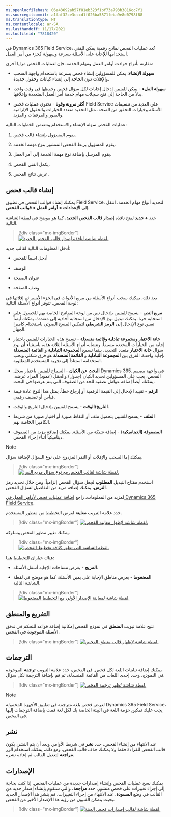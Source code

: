 ```yaml
---
ms.openlocfilehash: 06a43692ab57f81eb323f1bf73a793b3816cc7f1
ms.sourcegitcommit: a1faf32ce3cccd1f026ba5871feba9e8d0798f88
ms.translationtype: HT
ms.contentlocale: ar-SA
ms.lasthandoff: 11/17/2021
ms.locfileid: "7818420"
---
```

في Dynamics 365 Field Service، تُعد عمليات الفحص نماذج رقمية يمكن للفني استخدامها للإجابة على الأسئلة بسرعة وسهولة كجزء من أمر العمل.

مقارنة بأنواع حوادث أوامر العمل ومهام الخدمة، فإن لعمليات الفحص مزايا أخرى:

- **سهولة الإنشاء:** يمكن للمسؤولين إنشاء فحص بسرعة باستخدام واجهة السحب والإفلات دون الحاجة إلى إنشاء كيانات وحقول جديدة.

- **سهولة الملء** - يمكن للفنيين إدخال إجابات لكل سؤال فحص وحفظها في وقت واحد، بدلاً من الحاجة إلى فتح سجلات مهام خدمة أمر العمل المتعددة وإغلاقها.

- **أكثر مرونة وقوة** - تحتوي عمليات فحص Field Service على العديد من تنسيقات الأسئلة وخيارات التحقق من الصحة، مثل التحديد متعدد الخيارات والحقول الإلزامية والصور والمرفقات والمزيد.

عمليات الفحص سهلة الإنشاء والاستخدام وتتضمن الخطوات التالية:

1. يقوم المسؤول بإنشاء قالب فحص.

1. يقوم المسؤول بربط الفحص المنشور بنوع مهمة الخدمة.

1. يقوم المرسل بإضافة نوع مهمة الخدمة إلى أمر العمل.

1. يكمل الفني الفحص.

1. عرض نتائج الفحص.

## <a name="create-an-inspection-template"></a>إنشاء قالب فحص

يمكنك إنشاء قوالب الفحص في تطبيق Field Service. لتحديد أنواع مهام الخدمة، انتقل إلى **الإعدادات > أوامر العمل > قوالب الفحص**.

حدد **+ جديد** لفتح نافذة **إصدار قالب الفحص الجديد**، كما هو موضح في لقطة الشاشة التالية.

> [!div class="mx-imgBorder"]
> [![لقطة شاشة لنافذة إصدار قالب الفحص الجديد.](../media/2-inspection-template.png)](../media/2-inspection-template.png#lightbox)

أدخل المعلومات التالية لقالب جديد:

- أدخل اسماً للفحص

- الوصف‏‎

- عنوان الصفحة

- وصف الصفحة

بعد ذلك، يمكنك سحب أنواع الأسئلة من مربع الأدوات في الجزء الأيسر ثم إفلاتها في لوحة الفحص. تتوفر أنواع الأسئلة التالية:

- **مربع النص** - يسمح للفنيين بإدخال نص من لوحة المفاتيح الخاصة بهم للحصول على استجابة حرة. يمكنك تبديل نوع الإدخال من استجابة أحادية إلى متعددة. يمكنك أيضاً تعيين نوع الإدخال إلى **الرمز الشريطي** لتمكين المسح الضوئي باستخدام كاميرا الجهاز.

- **خانة الاختيار ومجموعة تبادلية وقائمة منسدلة** - تسمح هذه الخيارات للفنيين باختيار إجابة من الخيارات المحددة مسبقاً. وتتشابه أنواع الأسئلة الثلاثة هذه، باستثناء أن نوع سؤال **خانة الاختيار** متعدد التحديد، بينما تسمح **المجموعة التبادلية** و **القائمة المنسدلة** بإجابة واحدة. الفرق بين **المجموعة التبادلية** و **القائمة المنسدلة** هو فرق شكلي ويجب استخدامه استناداً إلى تجربة المستخدم المطلوبة.

- **البحث عن الكيان** - السماح للفنيين باختيار سجل Dynamics 365.
في واجهة مصمم الفحص، يجب على المسؤولين تحديد الكيان (جدول) والحقل (عمود) المراد عرضه. يمكنك أيضاً إضافة عوامل تصفية للحد من الصفوف التي يتم عرضها في البحث.

- **الرقم** - تقييد الإدخال إلى القيمة الرقمية أو إرجاع خطأ.
يمثل هذا النوع عادة قيمة قياس أو تصنيف رقمي.

- **التاريخ/الوقت** - يسمح للفنيين بإدخال التاريخ والوقت.

- **الملف** - يسمح للفنيين بتحميل ملف أو التقاط صورة أو اختيار صورة من شريط الكاميرا الخاصة بهم.

- **المصفوفة (الديناميكية**) - إضافة شبكة من الأسئلة. يمكنك إضافة مزيد من الصفوف ديناميكياً أثناء إجراء الفحص.

> [!NOTE]
> يمكنك إما السحب والإفلات أو النقر المزدوج على نوع السؤال لإضافة سؤال.

> [!div class="mx-imgBorder"]
> [![لقطة شاشة لقالب الفحص مع نوع سؤال مربع النص.](../media/2-inspection-textbox.png)](../media/2-inspection-textbox.png#lightbox)

استخدم مفتاح التبديل **المطلوب** لجعل سؤال الفحص إلزامياً.
ومن خلال تحديد رمز **الترس**، يمكنك إضافة مزيد من التفاصيل لسؤال الفحص.

لمزيد من المعلومات، راجع [إضافة عمليات فحص لأوامر العمل في Dynamics 365 Field Service](/dynamics365/field-service/inspections?azure-portal=true).

حدد علامة التبويب **معاينة** لعرض التخطيط من منظور المستخدم.

> [!div class="mx-imgBorder"]
> [![لقطة شاشة لإظهار معاينة الفحص.](../media/2-inspection-preview.png)](../media/2-inspection-preview.png#lightbox)

يمكنك تغيير مظهر الفحص وسلوكه.

> [!div class="mx-imgBorder"]
> [![لقطة الشاشة التي تظهر كثافة تخطيط الفحص.](../media/2-inspection-density.png)](../media/2-inspection-density.png#lightbox)

هناك خياران للتخطيط هما:

- **المريح** - يعرض مساحات الإجابة أسفل الأسئلة.

- **المضغوط** - يعرض مناطق الإجابة على يمين الأسئلة، كما هو موضح في لقطة الشاشة التالية.

> [!div class="mx-imgBorder"]
> [![‎لقطة شاشة لمعاينة الإصدار الأولي مع التخطيط المضغوط.](../media/2-inspection-preview-compact.png)](../media/2-inspection-preview-compact.png#lightbox)

## <a name="branching-and-logic"></a>التفريع والمنطق

تتيح علامة تبويب **المنطق** في نموذج الفحص إمكانية إضافة قواعد للتحكم في تدفق الأسئلة الموجودة في الفحص.

> [!div class="mx-imgBorder"]
> [![لقطة شاشة لإظهار قالب منطق الفحص.](../media/2-inspection-logic.png)](../media/2-inspection-logic.png#lightbox)

## <a name="translations"></a>الترجمات

يمكنك إضافة تباينات اللغة لكل فحص. في الفحص، حدد علامة التبويب **ترجمة** الموجودة في النموذج، وحدد إحدى اللغات من القائمة المنسدلة، ثم قم بإضافة الترجمة لكل سؤال.

> [!div class="mx-imgBorder"]
> [![لقطة شاشة تُظهر ترجمة الفحص.](../media/2-inspection-translation.png)](../media/2-inspection-translation.png#lightbox)

> [!NOTE]
> لعرض فحص بلغة مترجمة في تطبيق الأجهزة المحمولة Dynamics 365 Field Service، يجب عليك تمكين حزمة اللغة في البيئة الخاصة بك لكل لغة قمت بإضافة الترجمات إليها في الفحص.

## <a name="publish"></a>نشر

عند الانتهاء من إنشاء الفحص، حدد **نشر** في شريط الأوامر. وبعد أن يتم النشر، يكون قالب الفحص للقراءة فقط ولا يمكنك حذف قالب الفحص. ومع ذلك، يمكنك استخدام الزر **مراجعة** لتعديل القالب ثم إعادة نشره.

## <a name="versions"></a>الإصدارات

يمكنك نسخ عمليات الفحص وإنشاء إصدارات جديدة من عمليات الفحص. إذا كنت بحاجة إلى إجراء تغييرات على فحص منشور، حدد **مراجعة**، والتي ستقوم بإنشاء إصدار جديد من القالب في وضع **المسودة**.
عند الانتهاء من إجراء التغييرات، قم بنشر هذا الإصدار الجديد بحيث يتمكن الفنيون من رؤية هذا الإصدار الأخير من الفحص.

> [!div class="mx-imgBorder"]
> [![لقطة شاشة لقالب إصدارات فحص العينة.](../media/2-inspection-versions.png)](../media/2-inspection-versions.png#lightbox)
